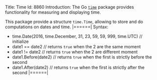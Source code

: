 Title: Time
Id: 8860
Introduction:
The Go [`time`](https://golang.org/pkg/time/) package provides functionality for measuring and displaying time.

This package provide a structure `time.Time`, allowing to store and do computations on dates and time.
|======|
Syntax:
- time.Date(2016, time.December, 31, 23, 59, 59, 999, time.UTC) // initialize
- date1 == date2 // returns `true` when the 2 are the same moment
- date1 != date2 // returns `true` when the 2 are different moment
- date1.Before(date2) // returns `true` when the first is strictly before the second
- date1.After(date2) // returns `true` when the first is strictly after the second
|======|
